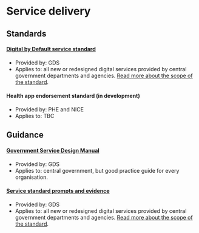 # Service delivery

## Standards

#### [Digital by Default service standard](https://www.gov.uk/service-manual/digital-by-default)

* Provided by: GDS
* Applies to: all new or redesigned digital services provided by central government departments and agencies. [Read more about the scope of the standard](https://www.gov.uk/service-manual/digital-by-default/scope-of-the-standard.html).

#### Health app endorsement standard (in development)

* Provided by: PHE and NICE
* Applies to: TBC

## Guidance

#### [Government Service Design Manual](https://www.gov.uk/service-manual)

* Provided by: GDS
* Applies to: central government, but good practice guide for every organisation. 

#### [Service standard prompts and evidence](https://www.gov.uk/service-manual/digital-by-default)

* Provided by: GDS
* Applies to: all new or redesigned digital services provided by central government departments and agencies. [Read more about the scope of the standard](https://www.gov.uk/service-manual/digital-by-default/scope-of-the-standard.html).
